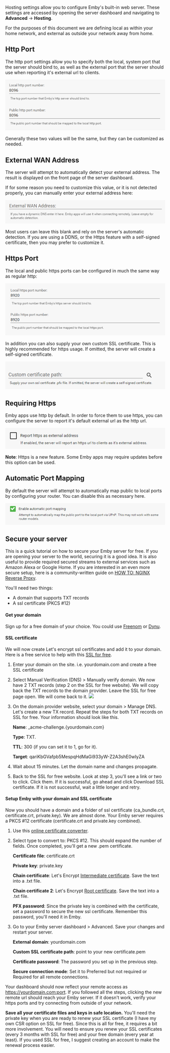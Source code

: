 Hosting settings allow you to configure Emby's built-in web server. These settings are accessed by opening the server dashboard and navigating to **Advanced** -> **Hosting**.

For the purposes of this document we are defining local as within your home network, and external as outside your network away from home.

## Http Port

The http port settings allow you to specify both the local, system port that the server should bind to, as well as the external port that the server should use when reporting it's external url to clients.

![](images/server/hosting1.png)

Generally these two values will be the same, but they can be customized as needed.

## External WAN Address

The server will attempt to automatically detect your external address. The result is displayed on the front page of the server dashboard.

If for some reason you need to customize this value, or it is not detected properly, you can manually enter your external address here:

![](images/server/hosting2.png)

Most users can leave this blank and rely on the server's automatic detection. If you are using a DDNS, or the Https feature with a self-signed certificate, then you may prefer to customize it.

## Https Port

The local and public https ports can be configured in much the same way as regular http:

![](images/server/hosting3.png)

In addition you can also supply your own custom SSL certificate. This is highly recommended for https usage. If omitted, the server will create a self-signed certificate.

![](images/server/hosting4.png)

## Requiring Https

Emby apps use http by default. In order to force them to use https, you can configure the server to report it's default external url as the http url. 

![](images/server/hosting5.png)

**Note**: Https is a new feature. Some Emby apps may require updates before this option can be used.

## Automatic Port Mapping

By default the server will attempt to automatically map public to local ports by configuring your router. You can disable this as necessary here.

![](images/server/hosting6.png)

## Secure your server

This is a quick tutorial on how to secure your Emby server for free. If you are opening your server to the world, securing it is a good idea. It is also useful to provide required secured streams to external services such as Amazon Alexa or Google Home. If you are interested in an even more secure setup, here is a community-written guide on [HOW TO: NGINX Reverse Proxy](https://emby.media/community/index.php?/topic/47508-how-to-nginx-reverse-proxy/).

You'll need two things:
* A domain that supports TXT records
* A ssl certificate (PKCS #12)

#### Get your domain
Sign up for a free domain of your choice. You could use [Freenom](https://my.freenom.com/) or [Dynu](https://www.dynu.com/en-US/).

#### SSL certificate
We will now create Let's encrypt ssl certificates and add it to your domain. Here is a free service to help with this [SSL for free](https://www.sslforfree.com/).
1. Enter your domain on the site. i.e. yourdomain.com and create a free SSL certificate
2. Select Manual Verification (DNS) > Manually verify domain. We now have 2 TXT records (step 2 on the SSL for free website). We will copy back the TXT records to the domain provider. Leave the SSL for free page open. We will come back to it.
![](https://i.imgur.com/kh19ZgR.jpg)
4. On the domain provider website, select your domain > Manage DNS. Let's create a new TX record. Repeat the steps for both TXT records on SSL for free. Your information should look like this.

   **Name**: _acme-challenge.{yourdomain.com}

   **Type**: TXT.

   **TTL**: 300 (if you can set it to 1, go for it).

   **Target**: qariKbGVafpb5MespqHdMaGi933yW-Z2A3shE0wIyZA

5. Wait about 15 minutes. Let the domain name and changes propagate.
6. Back to the SSL for free website. Look at step 3, you'll see a link or two to click. Click them. If it is successful, go ahead and click Download SSL certificate. If it is not successful, wait a little longer and retry.

#### Setup Emby with your domain and SSL certificate
Now you should have a domain and a folder of ssl certificate (ca_bundle.crt, certificate.crt, private.key).
We are almost done. Your Emby server requires a PKCS #12 certificate (certificate.crt and private.key combined).

1. Use this [online certificate converter](https://www.sslshopper.com/ssl-converter.html).
2. Select type to convert to: PKCS #12. This should expand the number of fields. Once completed, you'll get a new .pem certificate.

   **Certificate file**: certificate.crt

   **Private key**: private.key

   **Chain certificate**: Let's Encrypt [Intermediate certificate](https://letsencrypt.org/certs/lets-encrypt-x3-cross-signed.pem.txt). Save the text into a .txt file.

   **Chain certificate 2**: Let's Encrypt [Root certificate](https://letsencrypt.org/certs/isrgrootx1.pem.txt). Save the text into a .txt file.

   **PFX password**: Since the private key is combined with the certificate, set a password to secure the new ssl certificate. Remember this password, you'll need it in Emby.
3. Go to your Emby server dashboard > Advanced. Save your changes and restart your server.

   **External domain**: yourdomain.com

   **Custom SSL certificate path**: point to your new certificate.pem

   **Certificate password**: The password you set up in the previous step.

   **Secure connection mode**: Set it to Preferred but not required or Required for all remote connections.

Your dashboard should now reflect your remote access as https://yourdomain.com:port. If you followed all the steps, clicking the new remote url should reach your Emby server. If it doesn't work, verify your https ports and try connecting from outside of your network.

**Save all your certificate files and keys in safe location.** You'll need the private key when you are ready to renew your SSL certificate (I have my own CSR option on SSL for free).
Since this is all for free, it requires a bit more involvement. You will need to ensure you renew your SSL certificates (every 3 months with SSL for free) and your free domain (every year at least). If you used SSL for free, I suggest creating an account to make the renewal process easier.



